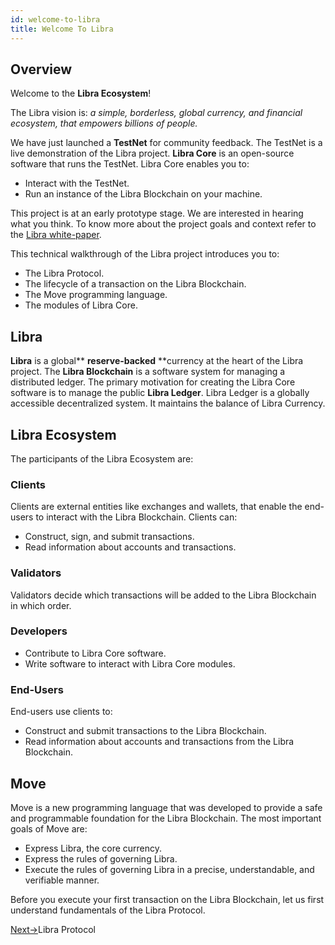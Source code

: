 ```yaml
---
id: welcome-to-libra
title: Welcome To Libra
---
```


## Overview

Welcome to the **Libra Ecosystem**! 

The Libra vision is: *a simple, borderless, global currency, and financial ecosystem, that empowers billions of people.*

We have just launched a **TestNet** for community feedback. The TestNet is a live demonstration of the Libra project. **Libra Core** is an open-source software that runs the TestNet. Libra Core enables you to:

* Interact with the TestNet.
* Run an instance of the Libra Blockchain on your machine. 

This project is at an early prototype stage. We are interested in hearing what you think. To know more about the project goals and context refer to the  [Libra white-paper](https://fb.quip.com/SYVOA7To9KSW). 

This technical walkthrough of the Libra project introduces you to:

* The Libra Protocol.
* The lifecycle of a transaction on the Libra Blockchain.
* The Move programming language. 
* The modules of Libra Core.

## Libra

**Libra** is a global** **reserve-backed** **currency at the heart of the Libra project. The **Libra Blockchain** is a software system for managing a distributed ledger. The primary motivation for creating the Libra Core software is to manage the public **Libra Ledger**. Libra Ledger is a globally accessible decentralized system.  It maintains the balance of Libra Currency. 

## Libra Ecosystem

The participants of the Libra Ecosystem are:

### Clients

Clients are external entities like exchanges and wallets, that enable the end-users to interact with the Libra Blockchain. Clients can:

* Construct, sign, and submit transactions.
* Read information about accounts and transactions.

### Validators

Validators decide which transactions will be added to the Libra Blockchain in which order.

### Developers

* Contribute to Libra Core software.
* Write software to interact with Libra Core modules.

### End-Users

End-users use clients to:

* Construct and submit transactions to the Libra Blockchain.
* Read information about accounts and transactions from the Libra Blockchain.

## Move

Move is a new programming language that was developed to provide a safe and programmable foundation for the Libra Blockchain. The most important goals of Move are:

* Express Libra, the core currency.
* Express the rules of governing Libra.
* Execute the rules of governing Libra in a precise, understandable, and verifiable manner.

Before you execute your first transaction on the Libra Blockchain, let us first understand fundamentals of the Libra Protocol.

[Next→](https://fb.quip.com/0YgeAoka3KOy#ASHACADbgTd)Libra Protocol
